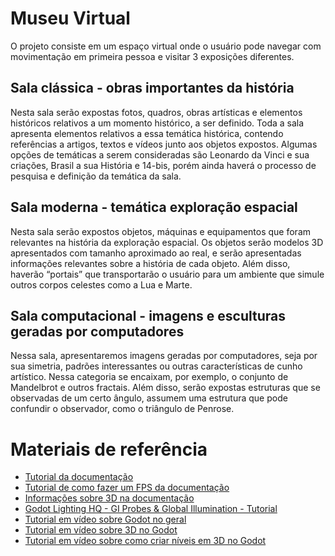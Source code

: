 # Museu Virtual
O projeto consiste em um espaço virtual onde o usuário pode navegar com movimentação em primeira pessoa e visitar 3 exposições diferentes.

## Sala clássica - obras importantes da história
Nesta sala serão expostas fotos, quadros, obras artísticas e elementos históricos relativos a um momento histórico, a ser definido. Toda a sala apresenta elementos relativos a essa temática histórica, contendo referências a artigos, textos e vídeos junto aos objetos expostos. Algumas opções de temáticas a serem consideradas são Leonardo da Vinci e sua criações, Brasil a sua História e 14-bis, porém ainda haverá o processo de pesquisa e definição da temática da sala.

## Sala moderna - temática exploração espacial
Nesta sala serão expostos objetos, máquinas e equipamentos que foram relevantes na história da exploração espacial. Os objetos serão modelos 3D apresentados com tamanho aproximado ao real, e serão apresentadas informações relevantes sobre a história de cada objeto. Além disso, haverão “portais” que transportarão o usuário para um ambiente que simule outros corpos celestes como a Lua e Marte.

## Sala computacional - imagens e esculturas geradas por computadores
Nessa sala, apresentaremos imagens geradas por computadores, seja por sua simetria, padrões interessantes ou outras características de cunho artístico. Nessa  categoria se encaixam, por exemplo, o conjunto de Mandelbrot e outros fractais. Além disso, serão expostas  estruturas que se observadas de um certo ângulo, assumem uma estrutura que pode confundir o observador, como o triângulo de Penrose.

# Materiais de referência
* [Tutorial da documentação](https://docs.godotengine.org/en/stable/getting_started/step_by_step/intro_to_the_editor_interface.html)
* [Tutorial de como fazer um FPS da documentação](https://docs.godotengine.org/en/stable/tutorials/3d/fps_tutorial/part_one.html)
* [Informações sobre 3D na documentação](https://docs.godotengine.org/en/stable/tutorials/3d/introduction_to_3d.html)
* [Godot Lighting HQ - GI Probes & Global Illumination - Tutorial](https://www.youtube.com/watch?v=TorNtdg1fag)
* [Tutorial em vídeo sobre Godot no geral](https://www.youtube.com/watch?v=iDEcP8Mc-7s&list=PLS9MbmO_ssyDk79j9ewONxV88fD5e_o5d&index=1)
* [Tutorial em vídeo sobre 3D no Godot](https://www.youtube.com/watch?v=VeCrE-ge8xM&list=PLda3VoSoc_TSBBOBYwcmlamF1UrjVtccZ)
* [Tutorial em vídeo sobre como criar níveis em 3D no Godot](https://www.youtube.com/watch?v=49awsu1VJbo)
